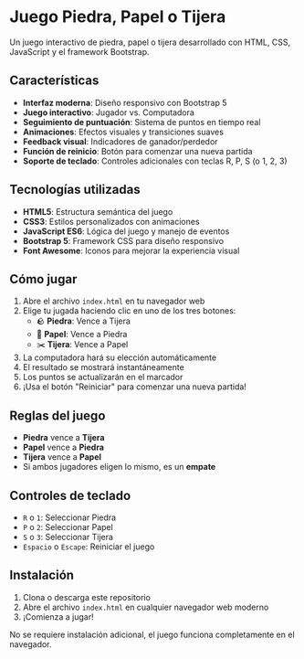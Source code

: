 # Juego Piedra, Papel o Tijera

Un juego interactivo de piedra, papel o tijera desarrollado con HTML, CSS, JavaScript y el framework Bootstrap.

## Características

- **Interfaz moderna**: Diseño responsivo con Bootstrap 5
- **Juego interactivo**: Jugador vs. Computadora
- **Seguimiento de puntuación**: Sistema de puntos en tiempo real
- **Animaciones**: Efectos visuales y transiciones suaves
- **Feedback visual**: Indicadores de ganador/perdedor
- **Función de reinicio**: Botón para comenzar una nueva partida
- **Soporte de teclado**: Controles adicionales con teclas R, P, S (o 1, 2, 3)

## Tecnologías utilizadas

- **HTML5**: Estructura semántica del juego
- **CSS3**: Estilos personalizados con animaciones
- **JavaScript ES6**: Lógica del juego y manejo de eventos
- **Bootstrap 5**: Framework CSS para diseño responsivo
- **Font Awesome**: Iconos para mejorar la experiencia visual

## Cómo jugar

1. Abre el archivo `index.html` en tu navegador web
2. Elige tu jugada haciendo clic en uno de los tres botones:
   - 🪨 **Piedra**: Vence a Tijera
   - 📄 **Papel**: Vence a Piedra
   - ✂️ **Tijera**: Vence a Papel
3. La computadora hará su elección automáticamente
4. El resultado se mostrará instantáneamente
5. Los puntos se actualizarán en el marcador
6. ¡Usa el botón "Reiniciar" para comenzar una nueva partida!

## Reglas del juego

- **Piedra** vence a **Tijera**
- **Papel** vence a **Piedra**
- **Tijera** vence a **Papel**
- Si ambos jugadores eligen lo mismo, es un **empate**

## Controles de teclado

- `R` o `1`: Seleccionar Piedra
- `P` o `2`: Seleccionar Papel
- `S` o `3`: Seleccionar Tijera
- `Espacio` o `Escape`: Reiniciar el juego

## Instalación

1. Clona o descarga este repositorio
2. Abre el archivo `index.html` en cualquier navegador web moderno
3. ¡Comienza a jugar!

No se requiere instalación adicional, el juego funciona completamente en el navegador.